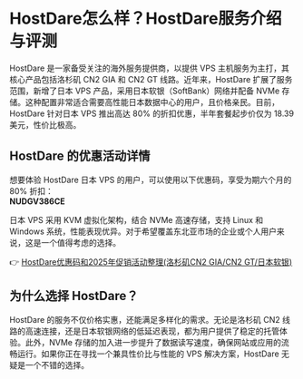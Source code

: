 # HostDare怎么样？HostDare服务介绍与评测

HostDare 是一家备受关注的海外服务提供商，以提供 VPS 主机服务为主打，其核心产品包括洛杉矶 CN2 GIA 和 CN2 GT 线路。近年来，HostDare 扩展了服务范围，新增了日本 VPS 产品，采用日本软银（SoftBank）网络并配备 NVMe 存储。这种配置非常适合需要高性能日本数据中心的用户，且价格亲民。目前，HostDare 针对日本 VPS 推出高达 80% 的折扣优惠，半年套餐起步价仅为 18.39 美元，性价比极高。

## HostDare 的优惠活动详情

想要体验 HostDare 日本 VPS 的用户，可以使用以下优惠码，享受为期六个月的 80% 折扣：  
**NUDGV386CE**  

日本 VPS 采用 KVM 虚拟化架构，结合 NVMe 高速存储，支持 Linux 和 Windows 系统，性能表现优异。对于希望覆盖东北亚市场的企业或个人用户来说，这是一个值得考虑的选择。  

👉 [HostDare优惠码和2025年促销活动整理(洛杉矶CN2 GIA/CN2 GT/日本软银)](https://bit.ly/hostdare)  

## 为什么选择 HostDare？

HostDare 的服务不仅价格实惠，还能满足多样化的需求。无论是洛杉矶 CN2 线路的高速连接，还是日本软银网络的低延迟表现，都为用户提供了稳定的托管体验。此外，NVMe 存储的加入进一步提升了数据读写速度，确保网站或应用的流畅运行。如果你正在寻找一个兼具性价比与性能的 VPS 解决方案，HostDare 无疑是一个不错的选择。